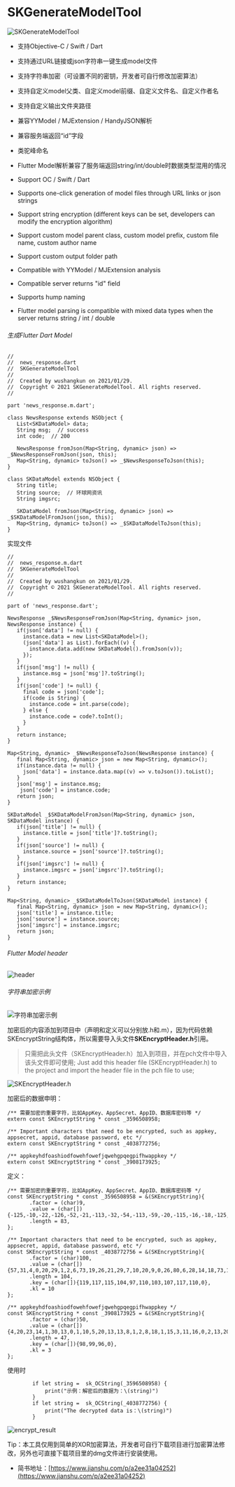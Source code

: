 # SKGenerateModelTool

![SKGenerateModelTool](https://github.com/Xcoder1011/SKGenerateModelTool/blob/master/images/home.png)

- 支持Objective-C / Swift / Dart
- 支持通过URL链接或json字符串一键生成model文件
- 支持字符串加密（可设置不同的密钥，开发者可自行修改加密算法）
- 支持自定义model父类、自定义model前缀、自定义文件名、自定义作者名
- 支持自定义输出文件夹路径
- 兼容YYModel / MJExtension / HandyJSON解析
- 兼容服务端返回“id”字段
- 类驼峰命名
- Flutter Model解析兼容了服务端返回string/int/double时数据类型混用的情况


- Support OC / Swift / Dart
- Supports one-click generation of model files through URL links or json strings
- Support string encryption (different keys can be set, developers can modify the encryption algorithm)
- Support custom model parent class, custom model prefix, custom file name, custom author name
- Support custom output folder path
- Compatible with YYModel / MJExtension analysis
- Compatible server returns "id" field
- Supports hump naming
- Flutter model parsing is compatible with mixed data types when the server returns string / int / double

###### 生成Flutter Dart Model

```
//
//  news_response.dart
//  SKGenerateModelTool
//
//  Created by wushangkun on 2021/01/29.
//  Copyright © 2021 SKGenerateModelTool. All rights reserved.
//

part 'news_response.m.dart';

class NewsResponse extends NSObject {
   List<SKDataModel> data;  
   String msg;  // success
   int code;  // 200

   NewsResponse fromJson(Map<String, dynamic> json) => _$NewsResponseFromJson(json, this);
   Map<String, dynamic> toJson() => _$NewsResponseToJson(this);
}

class SKDataModel extends NSObject {
   String title;  
   String source;  // 环球网资讯
   String imgsrc;  

   SKDataModel fromJson(Map<String, dynamic> json) => _$SKDataModelFromJson(json, this);
   Map<String, dynamic> toJson() => _$SKDataModelToJson(this);
}

```

实现文件

```
//
//  news_response.m.dart
//  SKGenerateModelTool
//
//  Created by wushangkun on 2021/01/29.
//  Copyright © 2021 SKGenerateModelTool. All rights reserved.
//

part of 'news_response.dart';

NewsResponse _$NewsResponseFromJson(Map<String, dynamic> json, NewsResponse instance) {
   if(json['data'] != null) {
     instance.data = new List<SKDataModel>();
     (json['data'] as List).forEach((v) {
       instance.data.add(new SKDataModel().fromJson(v));
     });
   }
   if(json['msg'] != null) {
     instance.msg = json['msg']?.toString();
   }
   if(json['code'] != null) {
     final code = json['code'];
     if(code is String) {
       instance.code = int.parse(code);
     } else {
       instance.code = code?.toInt();
     }
   }
   return instance;
}

Map<String, dynamic> _$NewsResponseToJson(NewsResponse instance) {
   final Map<String, dynamic> json = new Map<String, dynamic>();
   if(instance.data != null) {
     json['data'] = instance.data.map((v) => v.toJson()).toList();
   }
   json['msg'] = instance.msg;
    json['code'] = instance.code;
   return json;
}

SKDataModel _$SKDataModelFromJson(Map<String, dynamic> json, SKDataModel instance) {
   if(json['title'] != null) {
     instance.title = json['title']?.toString();
   }
   if(json['source'] != null) {
     instance.source = json['source']?.toString();
   }
   if(json['imgsrc'] != null) {
     instance.imgsrc = json['imgsrc']?.toString();
   }
   return instance;
}

Map<String, dynamic> _$SKDataModelToJson(SKDataModel instance) {
   final Map<String, dynamic> json = new Map<String, dynamic>();
   json['title'] = instance.title;
   json['source'] = instance.source;
   json['imgsrc'] = instance.imgsrc;
   return json;
}

```

###### Flutter Model header
![header](https://github.com/Xcoder1011/SKGenerateModelTool/blob/master/images/flutter1.png)

###### 字符串加密示例
![字符串加密示例](https://github.com/Xcoder1011/SKGenerateModelTool/blob/master/images/encrypt.png)

加密后的内容添加到项目中（声明和定义可以分别放.h和.m），因为代码依赖SKEncryptString结构体，所以需要导入头文件**SKEncryptHeader.h**引用。

> 只需把此头文件（SKEncryptHeader.h）加入到项目，并在pch文件中导入该头文件即可使用;
Just add this header file (SKEncryptHeader.h) to the project and import the header file in the pch file to use;

![SKEncryptHeader.h](https://github.com/Xcoder1011/SKGenerateModelTool/blob/master/images/SKEncryptHeader.png)

加密后的数据申明：

```
/** 需要加密的重要字符，比如AppKey、AppSecret、AppID、数据库密码等 */
extern const SKEncryptString * const _3596508958;

/** Important characters that need to be encrypted, such as appkey, appsecret, appid, database password, etc */
extern const SKEncryptString * const _4038772756;

/** appkeyhdfoashiodfowehfowefjqwehgpqegpifhwappkey */
extern const SKEncryptString * const _3908173925;
```

定义：
```
/** 需要加密的重要字符，比如AppKey、AppSecret、AppID、数据库密码等 */
const SKEncryptString * const _3596508958 = &(SKEncryptString){
       .factor = (char)9,
       .value = (char[]){-125,-10,-22,-126,-52,-21,-113,-32,-54,-113,-59,-20,-115,-16,-18,-125,-19,-25,-126,-52,-21,-113,-57,-3,-115,-58,-52,-123,-42,-26,-116,-59,-2,-113,-52,-24,43,26,26,33,15,19,-119,-22,-21,43,26,26,57,15,9,24,15,30,-119,-22,-21,43,26,26,35,46,-119,-22,-21,-116,-1,-38,-116,-25,-60,-113,-48,-7,-113,-59,-20,-115,-54,-21,-115,-57,-29,0},
       .length = 83,
};

/** Important characters that need to be encrypted, such as appkey, appsecret, appid, database password, etc */
const SKEncryptString * const _4038772756 = &(SKEncryptString){
       .factor = (char)100,
       .value = (char[]){57,31,4,0,20,29,1,2,6,73,19,26,21,29,7,10,20,9,0,26,80,6,28,14,18,73,14,9,23,13,80,6,27,79,4,12,64,9,28,10,2,11,4,27,3,13,76,76,1,28,19,26,84,14,21,73,1,28,2,2,21,11,88,79,7,25,16,31,23,10,2,23,0,67,70,8,16,28,27,13,92,82,16,14,18,8,2,13,1,12,80,2,21,28,21,30,15,30,22,69,80,23,0,12,0},
       .length = 104,
       .key = (char[]){119,117,115,104,97,110,103,107,117,110,0},
       .kl = 10
};

/** appkeyhdfoashiodfowehfowefjqwehgpqegpifhwappkey */
const SKEncryptString * const _3908173925 = &(SKEncryptString){
       .factor = (char)50,
       .value = (char[]){4,20,23,14,1,30,13,0,1,10,5,20,13,13,8,1,2,8,18,1,15,3,11,16,0,2,13,20,19,2,13,3,23,20,1,0,21,13,1,13,19,6,21,20,12,0,29,0},
       .length = 47,
       .key = (char[]){98,99,96,0},
       .kl = 3
};
```

使用时

```
        if let string =  sk_OCString(_3596508958) {
            print("示例：解密后的数据为：\(string)")
        }
        if let string =  sk_OCString(_4038772756) {
            print("The decrypted data is：\(string)")
        }
```

![encrypt_result](https://github.com/Xcoder1011/SKGenerateModelTool/blob/master/images/encrypt_result.png)

Tip：本工具仅用到简单的XOR加密算法，开发者可自行下载项目进行加密算法修改，另外也可直接下载项目里的dmg文件进行安装使用。

- 简书地址：[https://www.jianshu.com/p/a2ee31a04252](https://www.jianshu.com/p/a2ee31a04252)


